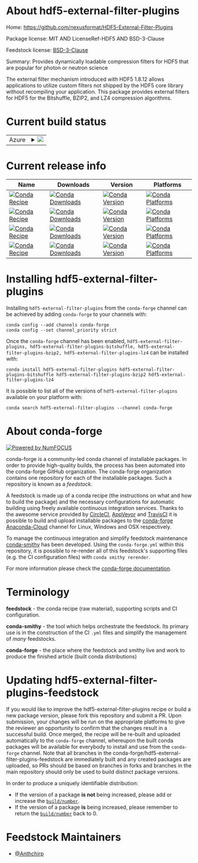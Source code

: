 About hdf5-external-filter-plugins
==================================

Home: https://github.com/nexusformat/HDF5-External-Filter-Plugins

Package license: MIT AND LicenseRef-HDF5 AND BSD-3-Clause

Feedstock license: [BSD-3-Clause](https://github.com/conda-forge/hdf5-external-filter-plugins-feedstock/blob/master/LICENSE.txt)

Summary: Provides dynamically loadable compression filters for HDF5 that are
popular for photon or neutron science


The external filter mechanism introduced with HDF5 1.8.12 allows
applications to utilize custom filters not shipped by the HDF5
core library without recompiling your application. This package
provides external filters for HDF5 for the Bitshuffle, BZIP2,
and LZ4 compression algorithms.


Current build status
====================


<table>
    
  <tr>
    <td>Azure</td>
    <td>
      <details>
        <summary>
          <a href="https://dev.azure.com/conda-forge/feedstock-builds/_build/latest?definitionId=8427&branchName=master">
            <img src="https://dev.azure.com/conda-forge/feedstock-builds/_apis/build/status/hdf5-external-filter-plugins-feedstock?branchName=master">
          </a>
        </summary>
        <table>
          <thead><tr><th>Variant</th><th>Status</th></tr></thead>
          <tbody><tr>
              <td>linux_64</td>
              <td>
                <a href="https://dev.azure.com/conda-forge/feedstock-builds/_build/latest?definitionId=8427&branchName=master">
                  <img src="https://dev.azure.com/conda-forge/feedstock-builds/_apis/build/status/hdf5-external-filter-plugins-feedstock?branchName=master&jobName=linux&configuration=linux_64_" alt="variant">
                </a>
              </td>
            </tr><tr>
              <td>osx_64</td>
              <td>
                <a href="https://dev.azure.com/conda-forge/feedstock-builds/_build/latest?definitionId=8427&branchName=master">
                  <img src="https://dev.azure.com/conda-forge/feedstock-builds/_apis/build/status/hdf5-external-filter-plugins-feedstock?branchName=master&jobName=osx&configuration=osx_64_" alt="variant">
                </a>
              </td>
            </tr><tr>
              <td>osx_arm64</td>
              <td>
                <a href="https://dev.azure.com/conda-forge/feedstock-builds/_build/latest?definitionId=8427&branchName=master">
                  <img src="https://dev.azure.com/conda-forge/feedstock-builds/_apis/build/status/hdf5-external-filter-plugins-feedstock?branchName=master&jobName=osx&configuration=osx_arm64_" alt="variant">
                </a>
              </td>
            </tr><tr>
              <td>win_64</td>
              <td>
                <a href="https://dev.azure.com/conda-forge/feedstock-builds/_build/latest?definitionId=8427&branchName=master">
                  <img src="https://dev.azure.com/conda-forge/feedstock-builds/_apis/build/status/hdf5-external-filter-plugins-feedstock?branchName=master&jobName=win&configuration=win_64_" alt="variant">
                </a>
              </td>
            </tr>
          </tbody>
        </table>
      </details>
    </td>
  </tr>
</table>

Current release info
====================

| Name | Downloads | Version | Platforms |
| --- | --- | --- | --- |
| [![Conda Recipe](https://img.shields.io/badge/recipe-hdf5--external--filter--plugins-green.svg)](https://anaconda.org/conda-forge/hdf5-external-filter-plugins) | [![Conda Downloads](https://img.shields.io/conda/dn/conda-forge/hdf5-external-filter-plugins.svg)](https://anaconda.org/conda-forge/hdf5-external-filter-plugins) | [![Conda Version](https://img.shields.io/conda/vn/conda-forge/hdf5-external-filter-plugins.svg)](https://anaconda.org/conda-forge/hdf5-external-filter-plugins) | [![Conda Platforms](https://img.shields.io/conda/pn/conda-forge/hdf5-external-filter-plugins.svg)](https://anaconda.org/conda-forge/hdf5-external-filter-plugins) |
| [![Conda Recipe](https://img.shields.io/badge/recipe-hdf5--external--filter--plugins--bitshuffle-green.svg)](https://anaconda.org/conda-forge/hdf5-external-filter-plugins-bitshuffle) | [![Conda Downloads](https://img.shields.io/conda/dn/conda-forge/hdf5-external-filter-plugins-bitshuffle.svg)](https://anaconda.org/conda-forge/hdf5-external-filter-plugins-bitshuffle) | [![Conda Version](https://img.shields.io/conda/vn/conda-forge/hdf5-external-filter-plugins-bitshuffle.svg)](https://anaconda.org/conda-forge/hdf5-external-filter-plugins-bitshuffle) | [![Conda Platforms](https://img.shields.io/conda/pn/conda-forge/hdf5-external-filter-plugins-bitshuffle.svg)](https://anaconda.org/conda-forge/hdf5-external-filter-plugins-bitshuffle) |
| [![Conda Recipe](https://img.shields.io/badge/recipe-hdf5--external--filter--plugins--bzip2-green.svg)](https://anaconda.org/conda-forge/hdf5-external-filter-plugins-bzip2) | [![Conda Downloads](https://img.shields.io/conda/dn/conda-forge/hdf5-external-filter-plugins-bzip2.svg)](https://anaconda.org/conda-forge/hdf5-external-filter-plugins-bzip2) | [![Conda Version](https://img.shields.io/conda/vn/conda-forge/hdf5-external-filter-plugins-bzip2.svg)](https://anaconda.org/conda-forge/hdf5-external-filter-plugins-bzip2) | [![Conda Platforms](https://img.shields.io/conda/pn/conda-forge/hdf5-external-filter-plugins-bzip2.svg)](https://anaconda.org/conda-forge/hdf5-external-filter-plugins-bzip2) |
| [![Conda Recipe](https://img.shields.io/badge/recipe-hdf5--external--filter--plugins--lz4-green.svg)](https://anaconda.org/conda-forge/hdf5-external-filter-plugins-lz4) | [![Conda Downloads](https://img.shields.io/conda/dn/conda-forge/hdf5-external-filter-plugins-lz4.svg)](https://anaconda.org/conda-forge/hdf5-external-filter-plugins-lz4) | [![Conda Version](https://img.shields.io/conda/vn/conda-forge/hdf5-external-filter-plugins-lz4.svg)](https://anaconda.org/conda-forge/hdf5-external-filter-plugins-lz4) | [![Conda Platforms](https://img.shields.io/conda/pn/conda-forge/hdf5-external-filter-plugins-lz4.svg)](https://anaconda.org/conda-forge/hdf5-external-filter-plugins-lz4) |

Installing hdf5-external-filter-plugins
=======================================

Installing `hdf5-external-filter-plugins` from the `conda-forge` channel can be achieved by adding `conda-forge` to your channels with:

```
conda config --add channels conda-forge
conda config --set channel_priority strict
```

Once the `conda-forge` channel has been enabled, `hdf5-external-filter-plugins, hdf5-external-filter-plugins-bitshuffle, hdf5-external-filter-plugins-bzip2, hdf5-external-filter-plugins-lz4` can be installed with:

```
conda install hdf5-external-filter-plugins hdf5-external-filter-plugins-bitshuffle hdf5-external-filter-plugins-bzip2 hdf5-external-filter-plugins-lz4
```

It is possible to list all of the versions of `hdf5-external-filter-plugins` available on your platform with:

```
conda search hdf5-external-filter-plugins --channel conda-forge
```


About conda-forge
=================

[![Powered by NumFOCUS](https://img.shields.io/badge/powered%20by-NumFOCUS-orange.svg?style=flat&colorA=E1523D&colorB=007D8A)](http://numfocus.org)

conda-forge is a community-led conda channel of installable packages.
In order to provide high-quality builds, the process has been automated into the
conda-forge GitHub organization. The conda-forge organization contains one repository
for each of the installable packages. Such a repository is known as a *feedstock*.

A feedstock is made up of a conda recipe (the instructions on what and how to build
the package) and the necessary configurations for automatic building using freely
available continuous integration services. Thanks to the awesome service provided by
[CircleCI](https://circleci.com/), [AppVeyor](https://www.appveyor.com/)
and [TravisCI](https://travis-ci.com/) it is possible to build and upload installable
packages to the [conda-forge](https://anaconda.org/conda-forge)
[Anaconda-Cloud](https://anaconda.org/) channel for Linux, Windows and OSX respectively.

To manage the continuous integration and simplify feedstock maintenance
[conda-smithy](https://github.com/conda-forge/conda-smithy) has been developed.
Using the ``conda-forge.yml`` within this repository, it is possible to re-render all of
this feedstock's supporting files (e.g. the CI configuration files) with ``conda smithy rerender``.

For more information please check the [conda-forge documentation](https://conda-forge.org/docs/).

Terminology
===========

**feedstock** - the conda recipe (raw material), supporting scripts and CI configuration.

**conda-smithy** - the tool which helps orchestrate the feedstock.
                   Its primary use is in the construction of the CI ``.yml`` files
                   and simplify the management of *many* feedstocks.

**conda-forge** - the place where the feedstock and smithy live and work to
                  produce the finished article (built conda distributions)


Updating hdf5-external-filter-plugins-feedstock
===============================================

If you would like to improve the hdf5-external-filter-plugins recipe or build a new
package version, please fork this repository and submit a PR. Upon submission,
your changes will be run on the appropriate platforms to give the reviewer an
opportunity to confirm that the changes result in a successful build. Once
merged, the recipe will be re-built and uploaded automatically to the
`conda-forge` channel, whereupon the built conda packages will be available for
everybody to install and use from the `conda-forge` channel.
Note that all branches in the conda-forge/hdf5-external-filter-plugins-feedstock are
immediately built and any created packages are uploaded, so PRs should be based
on branches in forks and branches in the main repository should only be used to
build distinct package versions.

In order to produce a uniquely identifiable distribution:
 * If the version of a package **is not** being increased, please add or increase
   the [``build/number``](https://docs.conda.io/projects/conda-build/en/latest/resources/define-metadata.html#build-number-and-string).
 * If the version of a package **is** being increased, please remember to return
   the [``build/number``](https://docs.conda.io/projects/conda-build/en/latest/resources/define-metadata.html#build-number-and-string)
   back to 0.

Feedstock Maintainers
=====================

* [@Anthchirp](https://github.com/Anthchirp/)

